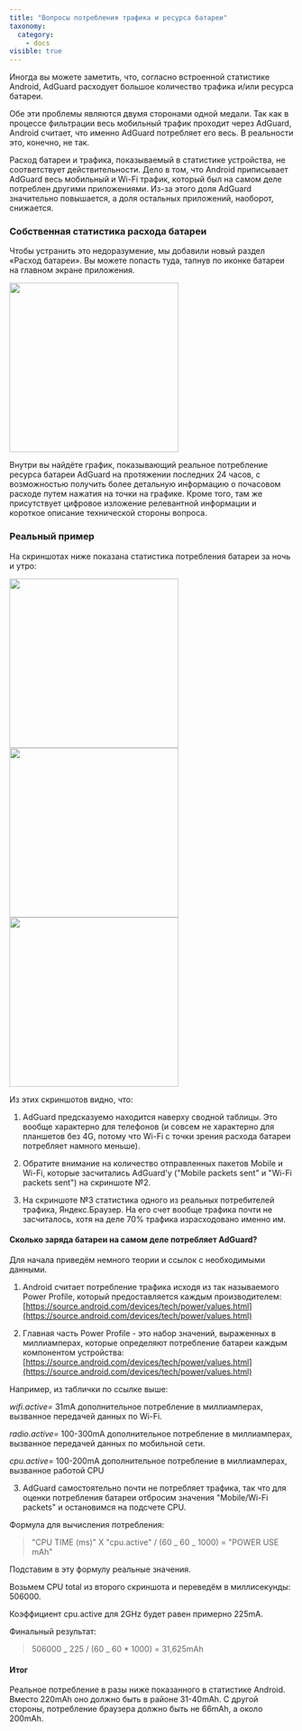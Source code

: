 ```yaml
---
title: "Вопросы потребления трафика и ресурса батареи"
taxonomy:
  category:
    - docs
visible: true
---
```


Иногда вы можете заметить, что, согласно встроенной статистике Android, AdGuard расходует большое количество трафика и/или ресурса батареи.

Обе эти проблемы являются двумя сторонами одной медали. Так как в процессе фильтрации весь мобильный трафик проходит через AdGuard, Android считает, что именно AdGuard потребляет его весь. В реальности это, конечно, не так.

Расход батареи и трафика, показываемый в статистике устройства, не соответствует действительности. Дело в том, что Android приписывает AdGuard весь мобильный и Wi-Fi трафик, который был на самом деле потреблен другими приложениями. Из-за этого доля AdGuard значительно повышается, а доля остальных приложений, наоборот, снижается.

### Собственная статистика расхода батареи

Чтобы устранить это недоразумение, мы добавили новый раздел «Расход батареи». Вы можете попасть туда, тапнув по иконке батареи на главном экране приложения.

<img src="https://cdn.adguard.com/public/Adguard/kb/PicturesRU/batterystatsru.png" width="300">

Внутри вы найдёте график, показывающий реальное потребление ресурса батареи AdGuard на протяжении последних 24 часов, с возможностью получить более детальную информацию о почасовом расходе путем нажатия на точки на графике. Кроме того, там же присутствует цифровое изложение релевантной информации и короткое описание технической стороны вопроса.

### Реальный пример

На скриншотах ниже показана статистика потребления батареи за ночь и утро:

<img src="https://cdn.adguard.com/public/Adguard/kb/PicturesRU/battery_1.png" width="300"> 
<img src="https://cdn.adguard.com/public/Adguard/kb/PicturesRU/battery_2.png" width="300">
<img src="https://cdn.adguard.com/public/Adguard/kb/PicturesRU/battery_3.png" width="300">

Из этих скриншотов видно, что:

1. AdGuard предсказуемо находится наверху сводной таблицы. Это вообще характерно для телефонов (и совсем не характерно для планшетов без 4G, потому что Wi-Fi с точки зрения расхода батареи потребляет намного меньше).

2. Обратите внимание на количество отправленных пакетов Mobile и Wi-Fi, которые засчитались AdGuard'у ("Mobile packets sent" и "Wi-Fi packets sent") на скриншоте №2.

3. На скриншоте №3 статистика одного из реальных потребителей трафика, Яндекс.Браузер. На его счет вообще трафика почти не засчиталось, хотя на деле 70% трафика израсходовано именно им.

#### Сколько заряда батареи на самом деле потребляет AdGuard?

Для начала приведём немного теории и ссылок с необходимыми данными.

1. Android считает потребление трафика исходя из так называемого Power Profile, который предоставляется каждым производителем: [https://source.android.com/devices/tech/power/values.html](https://source.android.com/devices/tech/power/values.html)

2. Главная часть Power Profile - это набор значений, выраженных в миллиамперах, которые определяют потребление батареи каждым компонентом устройства: [https://source.android.com/devices/tech/power/values.html](https://source.android.com/devices/tech/power/values.html)

Например, из таблички по ссылке выше:

_wifi.active=_ 31mA дополнительное потребление в миллиамперах, вызванное передачей данных по Wi-Fi.

_radio.active=_ 100-300mA дополнительное потребление в миллиамперах, вызванное передачей данных по мобильной сети.

_cpu.active=_ 100-200mA дополнительное потребление в миллиамперах, вызванное работой CPU

3. AdGuard самостоятельно почти не потребляет трафика, так что для оценки потребления батареи отбросим значения "Mobile/Wi-Fi packets" и остановимся на подсчете CPU.

Формула для вычисления потребления:

> "CPU TIME (ms)" X "cpu.active" / (60 _ 60 _ 1000) = "POWER USE mAh"

Подставим в эту формулу реальные значения.

Возьмем CPU total из второго скриншота и переведём в миллисекунды: 506000.

Коэффициент cpu.active для 2GHz будет равен примерно 225mA.

Финальный результат:

> 506000 _ 225 / (60 _ 60 \* 1000) = 31,625mAh

#### Итог

Реальное потребление в разы ниже показанного в статистике Android. Вместо 220mAh оно должно быть в районе 31-40mAh. С другой стороны, потребление браузера должно быть не 66mAh, а около 200mAh.
